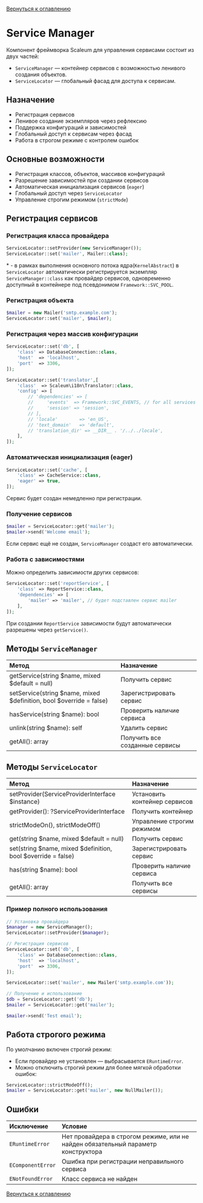 [Вернуться к оглавлению](../index.md)
# Service Manager

Компонент фреймворка Scaleum для управления сервисами состоит из двух частей:
- `ServiceManager` — контейнер сервисов с возможностью ленивого создания объектов.
- `ServiceLocator` — глобальный фасад для доступа к сервисам.


## Назначение

- Регистрация сервисов
- Ленивое создание экземпляров через рефлексию
- Поддержка конфигураций и зависимостей
- Глобальный доступ к сервисам через фасад
- Работа в строгом режиме с контролем ошибок

## Основные возможности

- Регистрация классов, объектов, массивов конфигураций
- Разрешение зависимостей при создании сервисов
- Автоматическая инициализация сервисов (`eager`)
- Глобальный доступ через `ServiceLocator`
- Управление строгим режимом (`strictMode`)

## Регистрация сервисов

### Регистрация класса провайдера

```php
ServiceLocator::setProvider(new ServiceManager());
ServiceLocator::set('mailer', Mailer::class);
```
\* - в рамках выполнения основного потока ядра(`KernelAbstract`) в `ServiceLocator` автоматически регистрируется экземпляр `ServiceManager::class` как провайдер сервисов, одновременно доступный в контейнере под псевдонимом `Framework::SVC_POOL`.
 
### Регистрация объекта
```php
$mailer = new Mailer('smtp.example.com');
ServiceLocator::set('mailer', $mailer);
```

### Регистрация через массив конфигурации
```php
ServiceLocator::set('db', [
    'class' => DatabaseConnection::class,
    'host'  => 'localhost',
    'port'  => 3306,
]);

ServiceLocator::set('translator',[
    'class'  => Scaleum\i18n\Translator::class,
    'config' => [
        // 'dependencies' => [
        //     'events'  => Framework::SVC_EVENTS, // for all services
        //     'session' => 'session',
        // ],
        // 'locale'        => 'en_US',
        // 'text_domain'   => 'default',
        // 'translation_dir' => __DIR__ . '/../../locale',
    ],
]);
```

### Автоматическая инициализация (eager)
```php
ServiceLocator::set('cache', [
    'class' => CacheService::class,
    'eager' => true,
]);
```
Сервис будет создан немедленно при регистрации.

### Получение сервисов
```php
$mailer = ServiceLocator::get('mailer');
$mailer->send('Welcome email');
```
Если сервис ещё не создан, `ServiceManager` создаст его автоматически.

### Работа с зависимостями  
Можно определить зависимости других сервисов:  
```php
ServiceLocator::set('reportService', [
    'class' => ReportService::class,
    'dependencies' => [
        'mailer' => 'mailer', // будет подставлен сервис mailer
    ],
]);
```
При создании `ReportService` зависимости будут автоматически разрешены через `getService()`.

## Методы `ServiceManager`
Метод | Назначение
|:------|:-----------|
| getService(string $name, mixed $default = null) | Получить сервис |
| setService(string $name, mixed $definition, bool $override = false) | Зарегистрировать сервис |
| hasService(string $name): bool | Проверить наличие сервиса |
| unlink(string $name): self | Удалить сервис |
| getAll(): array | Получить все созданные сервисы |

## Методы `ServiceLocator`

Метод | Назначение
|:------|:-----------|
setProvider(ServiceProviderInterface $instance) | Установить контейнер сервисов
getProvider(): ?ServiceProviderInterface | Получить контейнер
strictModeOn(), strictModeOff() | Управление строгим режимом
get(string $name, mixed $default = null) | Получить сервис
set(string $name, mixed $definition, bool $override = false) | Зарегистрировать сервис
has(string $name): bool | Проверить наличие сервиса
getAll(): array | Получить все сервисы


### Пример полного использования
```php
// Установка провайдера
$manager = new ServiceManager();
ServiceLocator::setProvider($manager);

// Регистрация сервисов
ServiceLocator::set('db', [
    'class' => DatabaseConnection::class,
    'host'  => 'localhost',
    'port'  => 3306,
]);

ServiceLocator::set('mailer', new Mailer('smtp.example.com'));

// Получение и использование
$db = ServiceLocator::get('db');
$mailer = ServiceLocator::get('mailer');

$mailer->send('Test email');
```

## Работа строгого режима
По умолчанию включен строгий режим:  
- Если провайдер не установлен — выбрасывается `ERuntimeError`.
- Можно отключить строгий режим для более мягкой обработки ошибок:
```php
ServiceLocator::strictModeOff();
$mailer = ServiceLocator::get('mailer', new NullMailer());
```

## Ошибки
Исключение | Условие
|:------|:-----------|
`ERuntimeError` | Нет провайдера в строгом режиме, или не найден обязательный параметр конструктора
`EComponentError` | Ошибка при регистрации неправильного сервиса
`ENotFoundError` | Класс сервиса не найден

[Вернуться к оглавлению](../index.md)